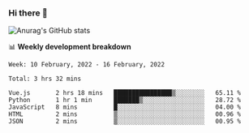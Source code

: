 ### Hi there 👋
![Anurag's GitHub stats](https://github-readme-stats.vercel.app/api?username=jami1024&show_icons=true&theme=radical)

📊 **Weekly development breakdown**
<!--START_SECTION:waka-->
```text
Week: 10 February, 2022 - 16 February, 2022

Total: 3 hrs 32 mins

Vue.js       2 hrs 18 mins   ████████████████▒░░░░░░░░   65.11 % 
Python       1 hr 1 min      ███████▒░░░░░░░░░░░░░░░░░   28.72 % 
JavaScript   8 mins          █░░░░░░░░░░░░░░░░░░░░░░░░   04.00 % 
HTML         2 mins          ▒░░░░░░░░░░░░░░░░░░░░░░░░   00.96 % 
JSON         2 mins          ▒░░░░░░░░░░░░░░░░░░░░░░░░   00.95 % 
```
<!--END_SECTION:waka-->
<!--
**jami1024/jami1024** is a ✨ _special_ ✨ repository because its `README.md` (this file) appears on your GitHub profile.

Here are some ideas to get you started:

- 🔭 I’m currently working on ...
- 🌱 I’m currently learning ...
- 👯 I’m looking to collaborate on ...
- 🤔 I’m looking for help with ...
- 💬 Ask me about ...
- 📫 How to reach me: ...
- 😄 Pronouns: ...
- ⚡ Fun fact: ...
-->
